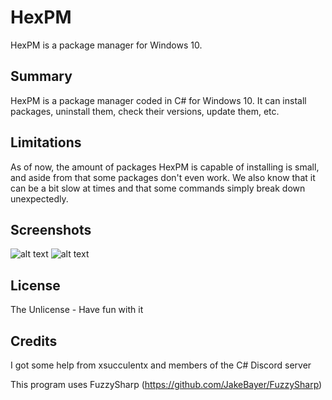 # HexPM
HexPM is a package manager for Windows 10.

## Summary
HexPM is a package manager coded in C# for Windows 10. It can install packages, uninstall them, check their versions, update them, etc.

## Limitations
As of now, the amount of packages HexPM is capable of installing is small, and aside from that some packages don't even work. We also know that it can be a bit slow at times and that some commands simply break down unexpectedly.

## Screenshots
![alt text](https://cdn.discordapp.com/attachments/606270006040199209/792318835259867136/unknown.png)
![alt text](https://cdn.discordapp.com/attachments/606270006040199209/792319135656443925/unknown.png)

## License
The Unlicense - Have fun with it

## Credits
I got some help from xsucculentx and members of the C# Discord server

This program uses FuzzySharp (https://github.com/JakeBayer/FuzzySharp)
